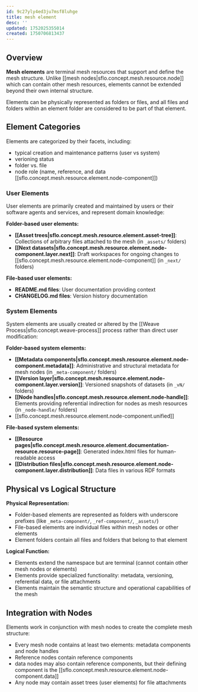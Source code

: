 ```yaml
---
id: 9c27yly4ed3ju7msf8luhge
title: mesh element
desc: ''
updated: 1752025355014
created: 1750706813437
---
```


## Overview

**Mesh elements** are terminal mesh resources that support and define the mesh structure. Unlike [[mesh nodes|sflo.concept.mesh.resource.node]] which can contain other mesh resources, elements cannot be extended beyond their own internal structure.

Elements can be physically represented as folders or files, and all files and folders within an element folder are considered to be part of that element.

## Element Categories

Elements are categorized by their facets, including:
  - typical creation and maintenance patterns (user vs system)
  - verioning status
  - folder vs. file
  - node role (name, reference, and data [[sflo.concept.mesh.resource.element.node-component]])

### User Elements

User elements are primarily created and maintained by users or their software agents and services, and represent domain knowledge:

**Folder-based user elements:**
- **[[Asset trees|sflo.concept.mesh.resource.element.asset-tree]]**: Collections of arbitrary files attached to the mesh (in `_assets/` folders)
- **[[Next datasets|sflo.concept.mesh.resource.element.node-component.layer.next]]**: Draft workspaces for ongoing changes to [[sflo.concept.mesh.resource.element.node-component]] (in `_next/` folders)

**File-based user elements:**
- **README.md files**: User documentation providing context
- **CHANGELOG.md files**: Version history documentation

### System Elements

System elements are usually created or altered by the [[Weave Process|sflo.concept.weave-process]] process rather than direct user modification:

**Folder-based system elements:**
- **[[Metadata components|sflo.concept.mesh.resource.element.node-component.metadata]]**: Administrative and structural metadata for mesh nodes (in `_meta-component/` folders)
- **[[Version layer|sflo.concept.mesh.resource.element.node-component.layer.version]]**: Versioned snapshots of datasets (in `_vN/` folders)
- **[[Node handles|sflo.concept.mesh.resource.element.node-handle]]**: Elements providing referential indirection for nodes as mesh resources (in `_node-handle/` folders)
- [[sflo.concept.mesh.resource.element.node-component.unified]]

**File-based system elements:**
- **[[Resource pages|sflo.concept.mesh.resource.element.documentation-resource.resource-page]]**: Generated index.html files for human-readable access
- **[[Distribution files|sflo.concept.mesh.resource.element.node-component.layer.distribution]]**: Data files in various RDF formats

## Physical vs Logical Structure

**Physical Representation:**
- Folder-based elements are represented as folders with underscore prefixes (like `_meta-component/`, `_ref-component/`, `_assets/`)
- File-based elements are individual files within mesh nodes or other elements
- Element folders contain all files and folders that belong to that element

**Logical Function:**
- Elements extend the namespace but are terminal (cannot contain other mesh nodes or elements)
- Elements provide specialized functionality: metadata, versioning, referential data, or file attachments
- Elements maintain the semantic structure and operational capabilities of the mesh

## Integration with Nodes

Elements work in conjunction with mesh nodes to create the complete mesh structure:
- Every mesh node contains at least two elements: metadata components and node handles
- Reference nodes contain reference components 
- data nodes may also contain reference components, but their defining component is the [[sflo.concept.mesh.resource.element.node-component.data]]
- Any node may contain asset trees (user elements) for file attachments
